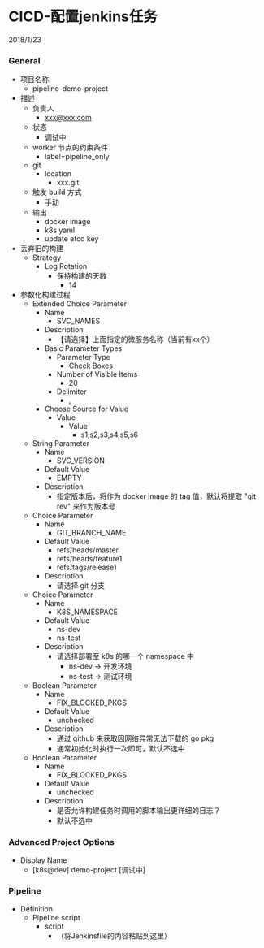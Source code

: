# CICD-配置jenkins任务
2018/1/23


### General
- 项目名称
  - pipeline-demo-project
- 描述
  - 负责人
    - xxx@xxx.com
  - 状态
    - 调试中
  - worker 节点的约束条件
    - label=pipeline_only
  - git
    - location
      - xxx.git
  - 触发 build 方式
    - 手动
  - 输出
    - docker image
    - k8s yaml
    - update etcd key
- 丢弃旧的构建
  - Strategy
    - Log Rotation
      - 保持构建的天数
        - 14
- 参数化构建过程
  - Extended Choice Parameter
    - Name
      - SVC_NAMES
    - Description
      - 【请选择】上面指定的微服务名称（当前有xx个）
    - Basic Parameter Types
      - Parameter Type
        - Check Boxes
      - Number of Visible Items
        - 20
      - Delimiter
        - ,
    - Choose Source for Value
      - Value
        - Value
          - s1,s2,s3,s4,s5,s6
  - String Parameter
    - Name
      - SVC_VERSION
    - Default Value
      - EMPTY
    - Description
      - 指定版本后，将作为 docker image 的 tag 值，默认将提取 "git rev" 来作为版本号
  - Choice Parameter
    - Name
      - GIT_BRANCH_NAME
    - Default Value
      - refs/heads/master
      - refs/heads/feature1
      - refs/tags/release1
    - Description
      - 请选择 git 分支
  - Choice Parameter
    - Name
      - K8S_NAMESPACE
    - Default Value
      - ns-dev
      - ns-test
    - Description
      - 请选择部署至 k8s 的哪一个 namespace 中
        - ns-dev -> 开发环境
        - ns-test -> 测试环境
  - Boolean Parameter
    - Name
      - FIX_BLOCKED_PKGS
    - Default Value
      - unchecked
    - Description
      - 通过 github 来获取因网络异常无法下载的 go pkg
      - 通常初始化时执行一次即可，默认不选中
  - Boolean Parameter
    - Name
      - FIX_BLOCKED_PKGS
    - Default Value
      - unchecked
    - Description
      - 是否允许构建任务时调用的脚本输出更详细的日志？
      - 默认不选中


### Advanced Project Options
- Display Name
  - [k8s@dev] demo-project [调试中]

### Pipeline
- Definition
  - Pipeline script
    - script
      - （将Jenkinsfile的内容粘贴到这里）
